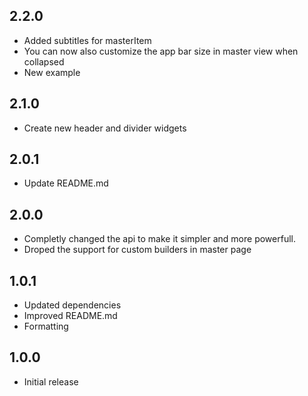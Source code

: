 ## 2.2.0
* Added subtitles for masterItem
* You can now also customize the app bar size in master view when collapsed
* New example

## 2.1.0
* Create new header and divider widgets

## 2.0.1
* Update README.md

## 2.0.0
* Completly changed the api to make it simpler and more powerfull.
* Droped the support for custom builders in master page

## 1.0.1
* Updated dependencies
* Improved README.md
* Formatting

## 1.0.0

* Initial release
